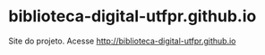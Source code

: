 # biblioteca-digital-utfpr.github.io
Site do projeto. Acesse http://biblioteca-digital-utfpr.github.io
